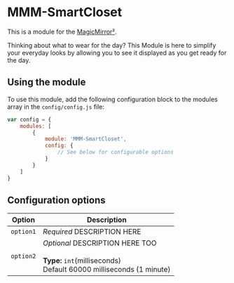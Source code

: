 # MMM-SmartCloset

This is a module for the [MagicMirror²](https://github.com/MichMich/MagicMirror/).

Thinking about what to wear for the day? This Module is here to simplify your everyday looks by allowing you to see it displayed as you get ready for the day.

## Using the module

To use this module, add the following configuration block to the modules array in the `config/config.js` file:
```js
var config = {
    modules: [
        {
            module: 'MMM-SmartCloset',
            config: {
                // See below for configurable options
            }
        }
    ]
}
```

## Configuration options

| Option           | Description
|----------------- |-----------
| `option1`        | *Required* DESCRIPTION HERE
| `option2`        | *Optional* DESCRIPTION HERE TOO <br><br>**Type:** `int`(milliseconds) <br>Default 60000 milliseconds (1 minute)
